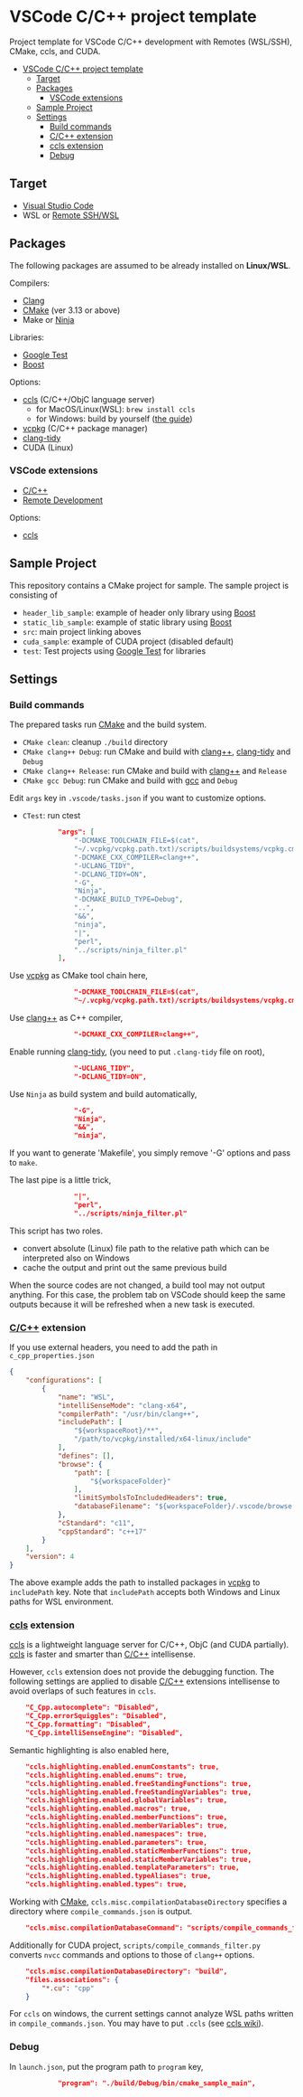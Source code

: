 # VSCode C/C++ project template

Project template for VSCode C/C++ development with Remotes (WSL/SSH), CMake, ccls, and CUDA.

- [VSCode C/C++ project template](#vscode-cc-project-template)
  - [Target](#target)
  - [Packages](#packages)
    - [VSCode extensions](#vscode-extensions)
  - [Sample Project](#sample-project)
  - [Settings](#settings)
    - [Build commands](#build-commands)
    - [C/C++ extension](#cc-extension)
    - [ccls extension](#ccls-extension)
    - [Debug](#debug)

## Target

*   [Visual Studio Code](https://code.visualstudio.com)
*   WSL or [Remote SSH/WSL](https://marketplace.visualstudio.com/items?itemName=ms-vscode-remote.vscode-remote-extensionpack)

## Packages

The following packages are assumed to be already installed on **Linux/WSL**. 

Compilers:

*   [Clang](https://clang.llvm.org)
*   [CMake](https://cmake.org) (ver 3.13 or above)
*   Make or [Ninja](https://github.com/ninja-build/ninja)

Libraries:

*   [Google Test](https://github.com/google/googletest)
*   [Boost](https://www.boost.org)

Options:

*   [ccls](https://github.com/MaskRay/ccls) (C/C++/ObjC language server)
    *   for MacOS/Linux(WSL): `brew install ccls`
    *   for Windows: build by yourself ([the guide](https://cxuesong.com/archives/1067))
*   [vcpkg](https://github.com/microsoft/vcpkg) (C/C++ package manager)
*   [clang-tidy](https://clang.llvm.org/extra/clang-tidy/)
*   CUDA (Linux)

### VSCode extensions

*   [C/C++](https://marketplace.visualstudio.com/items?itemName=ms-vscode.cpptools)
*   [Remote Development](https://marketplace.visualstudio.com/items?itemName=ms-vscode-remote.vscode-remote-extensionpack)

Options:

*   [ccls](https://marketplace.visualstudio.com/items?itemName=ccls-project.ccls)


## Sample Project

This repository contains a CMake project for sample. The sample project is consisting of

*   `header_lib_sample`: example of header only library using [Boost](https://www.boost.org)
*   `static_lib_sample`: example of static library using [Boost](https://www.boost.org)
*   `src`: main project linking aboves
*   `cuda_sample`: example of CUDA project (disabled default)
*   `test`: Test projects using [Google Test](https://github.com/google/googletest) for libraries

## Settings

### Build commands

The prepared tasks run [CMake](https://cmake.org) and the build system.

*   `CMake clean`: cleanup `./build` directory
*   `CMake clang++ Debug`: run CMake and build with [clang++](https://clang.llvm.org), [clang-tidy](https://clang.llvm.org/extra/clang-tidy/) and `Debug`
*   `CMake clang++ Release`: run CMake and build with [clang++](https://clang.llvm.org) and `Release`
*   `CMake gcc Debug`: run CMake and build with [gcc](https://gcc.gnu.org) and `Debug`

Edit `args` key in `.vscode/tasks.json` if you want to customize options.
*   `CTest`: run ctest

```json
            "args": [
                "-DCMAKE_TOOLCHAIN_FILE=$(cat",
                "~/.vcpkg/vcpkg.path.txt)/scripts/buildsystems/vcpkg.cmake",
                "-DCMAKE_CXX_COMPILER=clang++",
                "-UCLANG_TIDY",
                "-DCLANG_TIDY=ON",
                "-G",
                "Ninja",
                "-DCMAKE_BUILD_TYPE=Debug",
                "..",
                "&&",
                "ninja",
                "|",
                "perl",
                "../scripts/ninja_filter.pl"
            ],
```

Use [vcpkg](https://github.com/microsoft/vcpkg) as CMake tool chain here,

```json
                "-DCMAKE_TOOLCHAIN_FILE=$(cat",
                "~/.vcpkg/vcpkg.path.txt)/scripts/buildsystems/vcpkg.cmake",
```

Use [clang++](https://clang.llvm.org) as C++ compiler,

```json
                "-DCMAKE_CXX_COMPILER=clang++",
```

Enable running [clang-tidy](https://clang.llvm.org/extra/clang-tidy/), (you need to put `.clang-tidy` file on root),

```json
                "-UCLANG_TIDY",
                "-DCLANG_TIDY=ON",
```

Use `Ninja` as build system and build automatically,

```json
                "-G",
                "Ninja",
                "&&",
                "ninja",
```

If you want to generate 'Makefile', you simply remove '-G' options and pass to `make`.

The last pipe is a little trick,

```json
                "|",
                "perl",
                "../scripts/ninja_filter.pl"
```

This script has two roles.

*   convert absolute (Linux) file path to the relative path which can be interpreted also on Windows
*   cache the output and print out the same previous build

When the source codes are not changed, a build tool may not output anything. For this case, the problem tab on VSCode should keep the same outputs because it will be refreshed when a new task is executed.

### [C/C++](https://marketplace.visualstudio.com/items?itemName=ms-vscode.cpptools) extension

If you use external headers, you need to add the path in `c_cpp_properties.json`

```json
{
    "configurations": [
        {
            "name": "WSL",
            "intelliSenseMode": "clang-x64",
            "compilerPath": "/usr/bin/clang++",
            "includePath": [
                "${workspaceRoot}/**",
                "/path/to/vcpkg/installed/x64-linux/include"
            ],
            "defines": [],
            "browse": {
                "path": [
                    "${workspaceFolder}"
                ],
                "limitSymbolsToIncludedHeaders": true,
                "databaseFilename": "${workspaceFolder}/.vscode/browse.vc.db"
            },
            "cStandard": "c11",
            "cppStandard": "c++17"
        }
    ],
    "version": 4
}
```

The above example adds the path to installed packages in [vcpkg](https://github.com/microsoft/vcpkg) to `includePath` key. Note that `includePath` accepts both Windows and Linux paths for WSL environment.

### [ccls](https://marketplace.visualstudio.com/items?itemName=ccls-project.ccls) extension

[ccls](https://github.com/MaskRay/ccls) is a lightweight language server for C/C++, ObjC (and CUDA partially). [ccls](https://marketplace.visualstudio.com/items?itemName=ccls-project.ccls) is faster and smarter than [C/C++](https://marketplace.visualstudio.com/items?itemName=ms-vscode.cpptools) intellisense.

However, `ccls` extension does not provide the debugging function. The following settings are applied to disable [C/C++](https://marketplace.visualstudio.com/items?itemName=ms-vscode.cpptools) extensions intellisense to avoid overlaps of such features in `ccls`.

```json
    "C_Cpp.autocomplete": "Disabled",
    "C_Cpp.errorSquiggles": "Disabled",
    "C_Cpp.formatting": "Disabled",
    "C_Cpp.intelliSenseEngine": "Disabled",
```

Semantic highlighting is also enabled here,

```json
    "ccls.highlighting.enabled.enumConstants": true,
    "ccls.highlighting.enabled.enums": true,
    "ccls.highlighting.enabled.freeStandingFunctions": true,
    "ccls.highlighting.enabled.freeStandingVariables": true,
    "ccls.highlighting.enabled.globalVariables": true,
    "ccls.highlighting.enabled.macros": true,
    "ccls.highlighting.enabled.memberFunctions": true,
    "ccls.highlighting.enabled.memberVariables": true,
    "ccls.highlighting.enabled.namespaces": true,
    "ccls.highlighting.enabled.parameters": true,
    "ccls.highlighting.enabled.staticMemberFunctions": true,
    "ccls.highlighting.enabled.staticMemberVariables": true,
    "ccls.highlighting.enabled.templateParameters": true,
    "ccls.highlighting.enabled.typeAliases": true,
    "ccls.highlighting.enabled.types": true,
```

Working with [CMake](https://cmake.org), `ccls.misc.compilationDatabaseDirectory` specifies a directory where `compile_commands.json` is output.

```json
    "ccls.misc.compilationDatabaseCommand": "scripts/compile_commands_filter.py",
```

 Additionally for CUDA project, `scripts/compile_commands_filter.py` converts `nvcc` commands and options to those of `clang++` options.

```json
    "ccls.misc.compilationDatabaseDirectory": "build",
    "files.associations": {
        "*.cu": "cpp"
    }
```

For `ccls` on windows, the current settings cannot analyze WSL paths written in `compile_commands.json`. You may have to put `.ccls` (see [ccls wiki](https://github.com/MaskRay/ccls/wiki/Project-Setup#ccls-file)).

### Debug

In `launch.json`, put the program path to `program` key,

```json
            "program": "./build/Debug/bin/cmake_sample_main",
```
